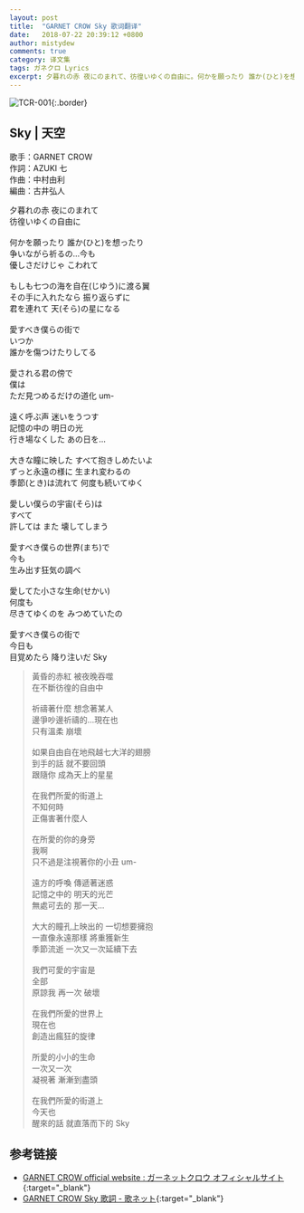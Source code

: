 ```yaml
---
layout: post
title:  "GARNET CROW Sky 歌词翻译"
date:   2018-07-22 20:39:12 +0800
author: mistydew
comments: true
category: 译文集
tags: ガネクロ Lyrics
excerpt: 夕暮れの赤 夜にのまれて、彷徨いゆくの自由に。何かを願ったり 誰か(ひと)を想ったり、争いながら祈るの…今も、優しさだけじゃ こわれて。
---
```

![TCR-001](https://crowsub.github.io/assets/images/discography/album/TCR-001.jpg){:.border}

## Sky | 天空

歌手：GARNET CROW<br>
作詞：AZUKI 七<br>
作曲：中村由利<br>
編曲：古井弘人

<div class="lyric-original">
<p>
夕暮れの赤 夜にのまれて<br>
彷徨いゆくの自由に<br>
<br>
何かを願ったり 誰か(ひと)を想ったり<br>
争いながら祈るの…今も<br>
優しさだけじゃ こわれて<br>
<br>
もしも七つの海を自在(じゆう)に渡る翼<br>
その手に入れたなら 振り返らずに<br>
君を連れて 天(そら)の星になる<br>
<br>
愛すべき僕らの街で<br>
いつか<br>
誰かを傷つけたりしてる<br>
<br>
愛される君の傍で<br>
僕は<br>
ただ見つめるだけの道化 um-<br>
<br>
遠く呼ぶ声 迷いをうつす<br>
記憶の中の 明日の光<br>
行き場なくした あの日を…<br>
<br>
大きな瞳に映した すべて抱きしめたいよ<br>
ずっと永遠の様に 生まれ変わるの<br>
季節(とき)は流れて 何度も続いてゆく<br>
<br>
愛しい僕らの宇宙(そら)は<br>
すべて<br>
許しては また 壊してしまう<br>
<br>
愛すべき僕らの世界(まち)で<br>
今も<br>
生み出す狂気の調べ<br>
<br>
愛してた小さな生命(せかい)<br>
何度も<br>
尽きてゆくのを みつめていたの<br>
<br>
愛すべき僕らの街で<br>
今日も<br>
目覚めたら 降り注いだ Sky
</p>
</div>

<div class="lyric-translation">
<blockquote>
黃昏的赤紅 被夜晚吞噬<br>
在不斷彷徨的自由中<br>
<br>
祈禱著什麼 想念著某人<br>
邊爭吵邊祈禱的...現在也<br>
只有溫柔 崩壞<br>
<br>
如果自由自在地飛越七大洋的翅膀<br>
到手的話 就不要回頭<br>
跟隨你 成為天上的星星<br>
<br>
在我們所愛的街道上<br>
不知何時<br>
正傷害著什麼人<br>
<br>
在所愛的你的身旁<br>
我啊<br>
只不過是注視著你的小丑 um-<br>
<br>
遠方的呼喚 傳遞著迷惑<br>
記憶之中的 明天的光芒<br>
無處可去的 那一天...<br>
<br>
大大的瞳孔上映出的 一切想要擁抱<br>
一直像永遠那樣 將重獲新生<br>
季節流逝 一次又一次延續下去<br>
<br>
我們可愛的宇宙是<br>
全部<br>
原諒我 再一次 破壞<br>
<br>
在我們所愛的世界上<br>
現在也<br>
創造出瘋狂的旋律<br>
<br>
所愛的小小的生命<br>
一次又一次<br>
凝視著 漸漸到盡頭<br>
<br>
在我們所愛的街道上<br>
今天也<br>
醒來的話 就直落而下的 Sky
</blockquote>
</div>

## 参考链接

* [GARNET CROW official website : ガーネットクロウ オフィシャルサイト](http://www.garnetcrow.com){:target="_blank"}
* [GARNET CROW Sky 歌詞 - 歌ネット](https://www.uta-net.com/song/20122){:target="_blank"}
